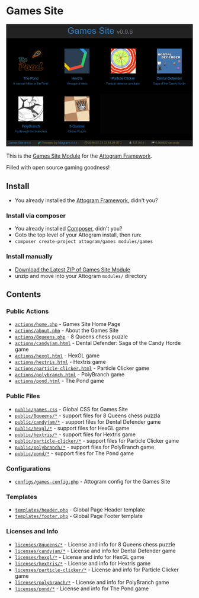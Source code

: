 # Games Site

![Games Site Module Homepage](https://raw.githubusercontent.com/attogram/attogram-docs/master/games/games-intro.png)

This is the [Games Site Module](https://github.com/attogram/games)
for the [Attogram Framework](https://github.com/attogram/attogram).

Filled with open source gaming goodness!

## Install

* You already installed the
  [Attogram Framework](https://github.com/attogram/attogram), didn't you?

### Install via composer

* You already installed [Composer](https://getcomposer.org/), didn't you?
* Goto the top level of your Attogram install, then run:
* `composer create-project attogram/games modules/games`

### Install manually

* [Download the Latest ZIP of Games Site Module](https://github.com/attogram/games/archive/master.zip)
* unzip and move into your Attogram `modules/` directory

## Contents

### Public Actions

* [`actions/home.php`] - Games Site Home Page
* [`actions/about.php`] - About the Games Site
* [`actions/8queens.php`] - 8 Queens chess puzzle
* [`actions/candyjam.html`] - Dental Defender: Saga of the Candy Horde game
* [`actions/hexgl.html`] - HexGL game
* [`actions/hextris.html`] - Hextris game
* [`actions/particle-clicker.html`] - Particle Clicker game
* [`actions/polybranch.html`] - PolyBranch game
* [`actions/pond.html`] - The Pond game

### Public Files
* [`public/games.css`] - Global CSS for Games Site
* [`public/8queens/*`] - support files for 8 Queens chess puzzla
* [`public/candyjam/*`] - support files for Dental Defender game
* [`public/hexgl/*`] - support files for HexGL game
* [`public/hextris/*`] - support files for Hextris game
* [`public/particle-clicker/*`] - support files for Particle Clicker game
* [`public/polybranch/*`] - support files for PolyBranch game
* [`public/pond/*`] - support files for The Pond game

### Configurations

* [`configs/games-config.php`] - Attogram config for the Games Site

### Templates

* [`templates/header.php`] - Global Page Header template
* [`templates/footer.php`] - Global Page Footer template

### Licenses and Info

* [`licenses/8queens/*`] - License and info for 8 Queens chess puzzle
* [`licenses/candyjam/*`] - License and info for Dental Defender game
* [`licenses/hexgl/*`] - License and info for HexGL game
* [`licenses/hextris/*`] - License and info for Hextris game
* [`licenses/particle-clicker/*`] - License and info for Particle Clicker game
* [`licenses/polybranch/*`] - License and info for PolyBranch game
* [`licenses/pond/*`] - License and info for The Pond game

[`actions/home.php`]: https://github.com/attogram/games/blob/master/actions/home.php
[`actions/about.php`]: https://github.com/attogram/games/blob/master/actions/about.php
[`actions/8queens.php`]: https://github.com/attogram/games/blob/master/actions/8queens.php
[`actions/candyjam.html`]: https://github.com/attogram/games/blob/master/actions/candyjam.html
[`actions/hexgl.html`]: https://github.com/attogram/games/blob/master/actions/hexgl.html
[`actions/hextris.html`]: https://github.com/attogram/games/blob/master/actions/hextris.html
[`actions/particle-clicker.html`]: https://github.com/attogram/games/blob/master/actions/particle-clicker.html
[`actions/polybranch.html`]: https://github.com/attogram/games/blob/master/actions/polybranch.html
[`actions/pond.html`]: https://github.com/attogram/games/blob/master/actions/pond.html
[`public/games.css`]: https://github.com/attogram/games/blob/master/public/games.css
[`public/8queens/*`]: https://github.com/attogram/games/blob/master/public/8queens
[`public/candyjam/*`]: https://github.com/attogram/games/blob/master/public/candyjam
[`public/hexgl/*`]: https://github.com/attogram/games/blob/master/public/hexgl
[`public/hextris/*`]: https://github.com/attogram/games/blob/master/public/hextris
[`public/particle-clicker/*`]: https://github.com/attogram/games/blob/master/public/particle-clicker
[`public/polybranch/*`]: https://github.com/attogram/games/blob/master/public/polybranch
[`public/pond/*`]: https://github.com/attogram/games/blob/master/public/pond
[`configs/games-config.php`]: https://github.com/attogram/games/blob/master/configs/games-config.php
[`templates/header.php`]: https://github.com/attogram/games/blob/master/templates/header.php
[`templates/footer.php`]: https://github.com/attogram/games/blob/master/templates/footer.php
[`licenses/8queens/*`]: https://github.com/attogram/games/blob/master/licenses/8queens
[`licenses/candyjam/*`]: https://github.com/attogram/games/blob/master/licenses/candyjam
[`licenses/hexgl/*`]: https://github.com/attogram/games/blob/master/licenses/hexgl
[`licenses/hextris/*`]: https://github.com/attogram/games/blob/master/licenses/hextris
[`Licenses/particle-clicker/*`]: https://github.com/attogram/games/blob/master/licenses/particle-clicker
[`licenses/polybranch/*`]: https://github.com/attogram/games/blob/master/licenses/polybranch
[`licenses/pond/*`]: https://github.com/attogram/games/blob/master/licenses/pond
